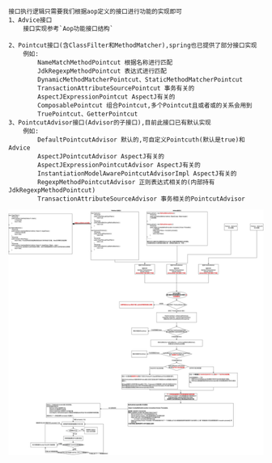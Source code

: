 ```
接口执行逻辑只需要我们根据aop定义的接口进行功能的实现即可
1、Advice接口
    接口实现参考`Aop功能接口结构`

2、Pointcut接口(含ClassFilter和MethodMatcher),spring也已提供了部分接口实现
    例如:
        NameMatchMethodPointcut 根据名称进行匹配
        JdkRegexpMethodPointcut 表达式进行匹配
        DynamicMethodMatcherPointcut、StaticMethodMatcherPointcut
        TransactionAttributeSourcePointcut 事务有关的
        AspectJExpressionPointcut AspectJ有关的
        ComposablePointcut 组合Pointcut,多个Pointcut且或者或的关系会用到
        TruePointcut、GetterPointcut
3、PointcutAdvisor接口(Advisor的子接口),目前此接口已有默认实现
    例如:
        DefaultPointcutAdvisor 默认的,可自定义Pointcuth(默认是true)和Advice
        AspectJPointcutAdvisor AspectJ有关的
        AspectJExpressionPointcutAdvisor AspectJ有关的
        InstantiationModelAwarePointcutAdvisorImpl AspectJ有关的
        RegexpMethodPointcutAdvisor 正则表达式相关的(内部持有JdkRegexpMethodPointcut)
        TransactionAttributeSourceAdvisor 事务相关的PointcutAdvisor
```

![Aop功能接口执行逻辑](https://github.com/chenxuzhang/note/blob/main/Spring/aop/%E5%9B%BE%E7%89%87/Aop%E5%8A%9F%E8%83%BD%E6%8E%A5%E5%8F%A3%E6%89%A7%E8%A1%8C%E9%80%BB%E8%BE%91.jpg)